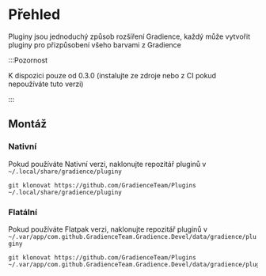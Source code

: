 # Přehled

Pluginy jsou jednoduchý způsob rozšíření Gradience, každý může vytvořit pluginy pro přizpůsobení všeho barvami z Gradience

:::Pozornost

K dispozici pouze od 0.3.0 (instalujte ze zdroje nebo z CI pokud nepoužíváte tuto verzi)

:::


## Montáž

### Nativní

Pokud používáte Nativní verzi, naklonujte repozitář pluginů v `~/.local/share/gradience/pluginy`

```shell
git klonovat https://github.com/GradienceTeam/Plugins ~/.local/share/gradience/pluginy
```


### Flatální

Pokud používáte Flatpak verzi, naklonujte repozitář pluginů v `~/.var/app/com.github.GradienceTeam.Gradience.Devel/data/gradience/pluginy`

```shell
git klonovat https://github.com/GradienceTeam/Plugins ~/.var/app/com.github.GradienceTeam.Gradience.Devel/data/gradience/plugins
```
